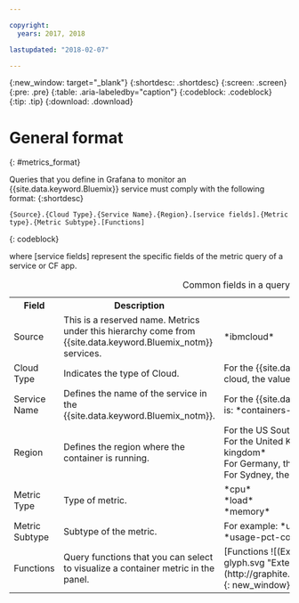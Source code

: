 ```yaml
---

copyright:
  years: 2017, 2018

lastupdated: "2018-02-07"

---
```


{:new_window: target="_blank"}
{:shortdesc: .shortdesc}
{:screen: .screen}
{:pre: .pre}
{:table: .aria-labeledby="caption"}
{:codeblock: .codeblock}
{:tip: .tip}
{:download: .download}


# General format
{: #metrics_format}

Queries that you define in Grafana to monitor an {{site.data.keyword.Bluemix}} service must comply with the following format: 
{:shortdesc}

```
{Source}.{Cloud Type}.{Service Name}.{Region}.[service fields].{Metric type}.{Metric Subtype}.[Functions]
```
{: codeblock}

where [service fields] represent the specific fields of the metric query of a service or CF app. 

<table>
  <caption>Common fields in a query</caption>
  <tr>
    <th>Field</th>
	<th>Description</th>
	<th>Value</th>
  </tr>
  <tr>
    <td>Source</td>
	<td>This is a reserved name. Metrics under this hierarchy come from {{site.data.keyword.Bluemix_notm}} services.</td>
	<td>*ibmcloud*</td>
  </tr>
  <tr>
    <td>Cloud Type</td>
	<td>Indicates the type of Cloud. </td>
	<td>For the {{site.data.keyword.Bluemix_notm}} public cloud, the value is: *public*</td>
  </tr>
  <tr>
    <td>Service Name</td>
	  <td>Defines the name of the service in the {{site.data.keyword.Bluemix_notm}}.</td>
	  <td>For the {{site.data.keyword.containershort}}, the value is: *containers-kubernetes*</td>
  </tr>
  <tr>
    <td>Region</td>
	  <td>Defines the region where the container is running.</td>
	  <td>For the US South region, the value is: *us-south* <br>For the United Kingdom region, the value is: *united-kingdom*  <br>For Germany, the value is: *frankfurt* <br>For Sydney, the value is: *sydney* </td>
  </tr>
  <tr>
    <td>Metric Type</td>
	<td>Type of metric.</td>
	<td>*cpu* <br>*load* <br>*memory*</td>
  </tr>
  <tr>
    <td>Metric Subtype</td>
	<td>Subtype of the metric.</td>
	<td>For example: *usage*, *num-cores*, *usage-pct*, *usage-pct-container-requested*</td>
  </tr>
  <tr>
    <td>Functions</td>
    <td>Query functions that you can select to visualize a container metric in the panel. </td>
    <td>[Functions ![(External link icon)](../../../icons/launch-glyph.svg "External link icon")](http://graphite.readthedocs.io/en/latest/functions.html){: new_window}</td>
   </tr>
</table>




